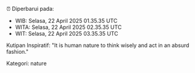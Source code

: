 ⏰ Diperbarui pada:
- WIB: Selasa, 22 April 2025 01.35.35 UTC
- WITA: Selasa, 22 April 2025 02.35.35 UTC
- WIT: Selasa, 22 April 2025 03.35.35 UTC

Kutipan Inspiratif:
"It is human nature to think wisely and act in an absurd fashion."


Kategori: nature

